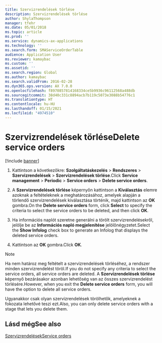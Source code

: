 ```yaml
---
title: Szervizrendelések törlése
description: Szervizrendelések törlése
author: ShylaThompson
manager: tfehr
ms.date: 05/01/2018
ms.topic: article
ms.prod: ''
ms.service: dynamics-ax-applications
ms.technology: ''
ms.search.form: SMAServiceOrderTable
audience: Application User
ms.reviewer: kamaybac
ms.custom: ''
ms.assetid: ''
ms.search.region: Global
ms.author: kamaybac
ms.search.validFrom: 2016-02-28
ms.dyn365.ops.version: AX 7.0.0
ms.openlocfilehash: f8970857814168334ce5b9936c96112568a488db
ms.sourcegitcommit: 38d40c331c8894acb7b119c5073e3088b54776c1
ms.translationtype: HT
ms.contentlocale: hu-HU
ms.lasthandoff: 01/15/2021
ms.locfileid: "4974510"
---
```

# <a name="delete-service-orders"></a><span data-ttu-id="3a1d3-103">Szervizrendelések törlése</span><span class="sxs-lookup"><span data-stu-id="3a1d3-103">Delete service orders</span></span> 

[!include [banner](../includes/banner.md)]


1.  <span data-ttu-id="3a1d3-104">Kattintson a következőkre: **Szolgáltatáskezelés** \> **Rendszeres** \> **Szervizrendelések** \> **Szervizrendelések törlése**.</span><span class="sxs-lookup"><span data-stu-id="3a1d3-104">Click **Service management** \> **Periodic** \> **Service orders** \> **Delete service orders**.</span></span>

2.  <span data-ttu-id="3a1d3-105">A **Szervizrendelések törlése** képernyőn kattintson a **Kiválasztás** elemre azoknak a feltételeknek a meghatározásához, amelyek alapján a törlendő szervizrendelések kiválasztása történik, majd kattintson az **OK** gombra.</span><span class="sxs-lookup"><span data-stu-id="3a1d3-105">On the **Delete service orders** form, click **Select** to specify the criteria to select the service orders to be deleted, and then click **OK**.</span></span>

3.  <span data-ttu-id="3a1d3-106">Ha információs naplót szeretne generálni a törölt szervizrendelésekről, jelölje be az **Információs napló megjelenítése** jelölőnégyzetet.</span><span class="sxs-lookup"><span data-stu-id="3a1d3-106">Select the **Show Infolog** check box to generate an Infolog that displays the deleted service orders.</span></span>

4.  <span data-ttu-id="3a1d3-107">Kattintson az **OK** gombra.</span><span class="sxs-lookup"><span data-stu-id="3a1d3-107">Click **OK**.</span></span>


> [!NOTE]
> <P><span data-ttu-id="3a1d3-108">Ha nem határoz meg feltételt a szervizrendelések törléséhez, a rendszer minden szervizrendelést töröl.</span><span class="sxs-lookup"><span data-stu-id="3a1d3-108">If you do not specify any criteria to select the service orders, all service orders are deleted.</span></span> <span data-ttu-id="3a1d3-109">A <STRONG>Szervizrendelések törlése</STRONG> képernyő bezárásakor azonban lehetőség van az összes szervizrendelést törlésére.</span><span class="sxs-lookup"><span data-stu-id="3a1d3-109">However, when you exit the <STRONG>Delete service orders</STRONG> form, you will have the option to delete all service orders.</span></span></P>
> <P><span data-ttu-id="3a1d3-110">Ugyanakkor csak olyan szervizrendelések törölhetők, amelyeknek a fokozata lehetővé teszi ezt.</span><span class="sxs-lookup"><span data-stu-id="3a1d3-110">Also, you can only delete service orders with a stage that lets you delete them.</span></span></P>



## <a name="see-also"></a><span data-ttu-id="3a1d3-111">Lásd még</span><span class="sxs-lookup"><span data-stu-id="3a1d3-111">See also</span></span>

[<span data-ttu-id="3a1d3-112">Szervizrendelések</span><span class="sxs-lookup"><span data-stu-id="3a1d3-112">Service orders</span></span>](service-orders.md)

  


